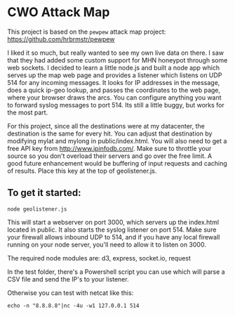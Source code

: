 # CWO Attack Map
This project is based on the `pewpew` attack map project: https://github.com/hrbrmstr/pewpew

I liked it so much, but really wanted to see my own live data on there. I saw that they had added some custom support for MHN honeypot through some web sockets. I decided to learn a little node.js and built a node app which serves up the map web page and provides a listener which listens on UDP 514 for any incoming messages. It looks for IP addresses in the message, does a quick ip-geo lookup, and passes the coordinates to the web page, where your browser draws the arcs. You can configure anything you want to forward syslog messages to port 514. Its still a little buggy, but works for the most part.

For this project, since all the destinations were at my datacenter, the destination is the same for every hit. You can adjust that destination by modifying mylat and mylong in public/index.html. You will also need to get a free API key from http://www.ipinfodb.com/. Make sure to throttle your source so you don't overload their servers and go over the free limit. A good future enhancement would be buffering of input requests and caching of results. Place this key at the top of geolistener.js.

## To get it started:

`node geolistener.js`

This will start a webserver on port 3000, which servers up the index.html located in public. It also starts the syslog listener on port 514. Make sure your firewall allows inbound UDP to 514, and if you have any local firewall running on your node server, you'll need to allow it to listen on 3000.

The required node modules are: d3, express, socket.io, request

In the test folder, there's a Powershell script you can use which will parse a CSV file and send the IP's to your listener.

Otherwise you can test with netcat like this:

`echo -n "8.8.8.8"|nc -4u -w1 127.0.0.1 514`
